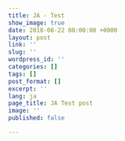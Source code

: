 ```yaml
---
title: JA - Test
show_image: true
date: 2018-08-22 00:00:00 +0000
layout: post
link: ''
slug: ''
wordpress_id: ''
categories: []
tags: []
post_format: []
excerpt: ''
lang: ja
page_title: JA Test post
image: ''
published: false

---
```

